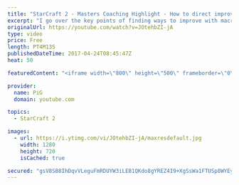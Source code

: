 ```yaml
---
title: "StarCraft 2 - Masters Coaching Highlight - How to direct improvement with macro play"
excerpt: "I go over the key points of finding ways to improve with macro play: Looking at 1) Macro, 2) Scouting, 3) Understanding other races builds and tells 4)  -- Watch live at https://www.twitch.tv/x5_pig"
originalUrl: https://youtube.com/watch?v=JOtehbZI-jA
type: video
price: Free
length: PT4M13S
publishedDateTime: 2017-04-24T08:45:47Z
heat: 50

featuredContent: "<iframe width=\"800\" height=\"500\" frameborder=\"0\" src=\"https://www.youtube.com/embed/JOtehbZI-jA\" allow=\"accelerometer; autoplay; encrypted-media; gyroscope; picture-in-picture\" allowfullscreen></iframe>"

provider:
  name: PiG
  domain: youtube.com

topics:
  - StarCraft 2

images:
  - url: https://i.ytimg.com/vi/JOtehbZI-jA/maxresdefault.jpg
    width: 1280
    height: 720
    isCached: true

secured: "gsV8SB8IhDqvVLeguFmRDUYW3iLEB1QKdo8gYREZ4I9+XgSsWa1FTUSp8WYEyh+a6srFBhmhO3C3CsTiLgpME8/0tUEJ6q2Ol+EU+HFaBzs/BOVon/RxGj4kigFwYVq4uPdxA2c7S0DmO2kqvaOcNKoTWzJnbYvzdb61F1lacQqv2aY9P5oB+jGrUUKXb07PgmnudkAH54CfSWs+0JUZc7YrGGZzMxPelXbRz3+GN8PwI2gvOqQI/4xDP9qmqv3Hfp5seYueepQXBYsc3h2oIAMm3LxbXMoONZ54MzLqRivpkkU1FD1hIUMRW8VajN4yrqBry1fdLDIQaV1eNOj6q0evV6O9Q6Mjvmsp6U9/2F4fRJHWwBDfr/c+FneS+3gs+ZZyNMPByLgNl8h9FyeO+KlBhdHhNW/bhDbx7I/IAYM=;KtLd9dlAmzTaZ09hnr+/Sw=="
---
```


